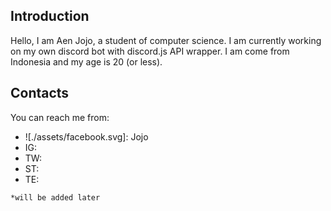 ## Introduction
Hello, I am Aen Jojo, a student of computer science.
I am currently working on my own discord bot with discord.js API wrapper.
I am come from Indonesia and my age is 20 (or less).

## Contacts
You can reach me from:
- ![./assets/facebook.svg]: Jojo
- IG:
- TW:
- ST:
- TE:

`*will be added later`

<!--
**aenjojo/aenjojo** is a ✨ _special_ ✨ repository because its `README.md` (this file) appears on your GitHub profile.

Here are some ideas to get you started:

- 🔭 I’m currently working on ...
- 🌱 I’m currently learning ...
- 👯 I’m looking to collaborate on ...
- 🤔 I’m looking for help with ...
- 💬 Ask me about ...
- 📫 How to reach me: ...
- 😄 Pronouns: ...
- ⚡ Fun fact: ...
-->
